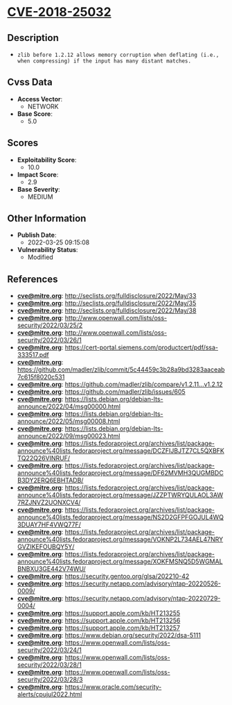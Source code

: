 
# [CVE-2018-25032](http://seclists.org/fulldisclosure/2022/May/33)

## Description

- `zlib before 1.2.12 allows memory corruption when deflating (i.e., when compressing) if the input has many distant matches.`

## Cvss Data

- **Access Vector**:
  - NETWORK
- **Base Score**:
  - 5.0

## Scores

- **Exploitability Score**:
  - 10.0
- **Impact Score**:
  - 2.9
- **Base Severity**:
  - MEDIUM

## Other Information

- **Publish Date**:
  - 2022-03-25 09:15:08
- **Vulnerability Status**:
  - Modified

## References

- **cve@mitre.org**: http://seclists.org/fulldisclosure/2022/May/33
- **cve@mitre.org**: http://seclists.org/fulldisclosure/2022/May/35
- **cve@mitre.org**: http://seclists.org/fulldisclosure/2022/May/38
- **cve@mitre.org**: http://www.openwall.com/lists/oss-security/2022/03/25/2
- **cve@mitre.org**: http://www.openwall.com/lists/oss-security/2022/03/26/1
- **cve@mitre.org**: https://cert-portal.siemens.com/productcert/pdf/ssa-333517.pdf
- **cve@mitre.org**: https://github.com/madler/zlib/commit/5c44459c3b28a9bd3283aaceab7c615f8020c531
- **cve@mitre.org**: https://github.com/madler/zlib/compare/v1.2.11...v1.2.12
- **cve@mitre.org**: https://github.com/madler/zlib/issues/605
- **cve@mitre.org**: https://lists.debian.org/debian-lts-announce/2022/04/msg00000.html
- **cve@mitre.org**: https://lists.debian.org/debian-lts-announce/2022/05/msg00008.html
- **cve@mitre.org**: https://lists.debian.org/debian-lts-announce/2022/09/msg00023.html
- **cve@mitre.org**: https://lists.fedoraproject.org/archives/list/package-announce%40lists.fedoraproject.org/message/DCZFIJBJTZ7CL5QXBFKTQ22Q26VINRUF/
- **cve@mitre.org**: https://lists.fedoraproject.org/archives/list/package-announce%40lists.fedoraproject.org/message/DF62MVMH3QUGMBDCB3DY2ERQ6EBHTADB/
- **cve@mitre.org**: https://lists.fedoraproject.org/archives/list/package-announce%40lists.fedoraproject.org/message/JZZPTWRYQULAOL3AW7RZJNVZ2UONXCV4/
- **cve@mitre.org**: https://lists.fedoraproject.org/archives/list/package-announce%40lists.fedoraproject.org/message/NS2D2GFPFGOJUL4WQ3DUAY7HF4VWQ77F/
- **cve@mitre.org**: https://lists.fedoraproject.org/archives/list/package-announce%40lists.fedoraproject.org/message/VOKNP2L734AEL47NRYGVZIKEFOUBQY5Y/
- **cve@mitre.org**: https://lists.fedoraproject.org/archives/list/package-announce%40lists.fedoraproject.org/message/XOKFMSNQ5D5WGMALBNBXU3GE442V74WU/
- **cve@mitre.org**: https://security.gentoo.org/glsa/202210-42
- **cve@mitre.org**: https://security.netapp.com/advisory/ntap-20220526-0009/
- **cve@mitre.org**: https://security.netapp.com/advisory/ntap-20220729-0004/
- **cve@mitre.org**: https://support.apple.com/kb/HT213255
- **cve@mitre.org**: https://support.apple.com/kb/HT213256
- **cve@mitre.org**: https://support.apple.com/kb/HT213257
- **cve@mitre.org**: https://www.debian.org/security/2022/dsa-5111
- **cve@mitre.org**: https://www.openwall.com/lists/oss-security/2022/03/24/1
- **cve@mitre.org**: https://www.openwall.com/lists/oss-security/2022/03/28/1
- **cve@mitre.org**: https://www.openwall.com/lists/oss-security/2022/03/28/3
- **cve@mitre.org**: https://www.oracle.com/security-alerts/cpujul2022.html
